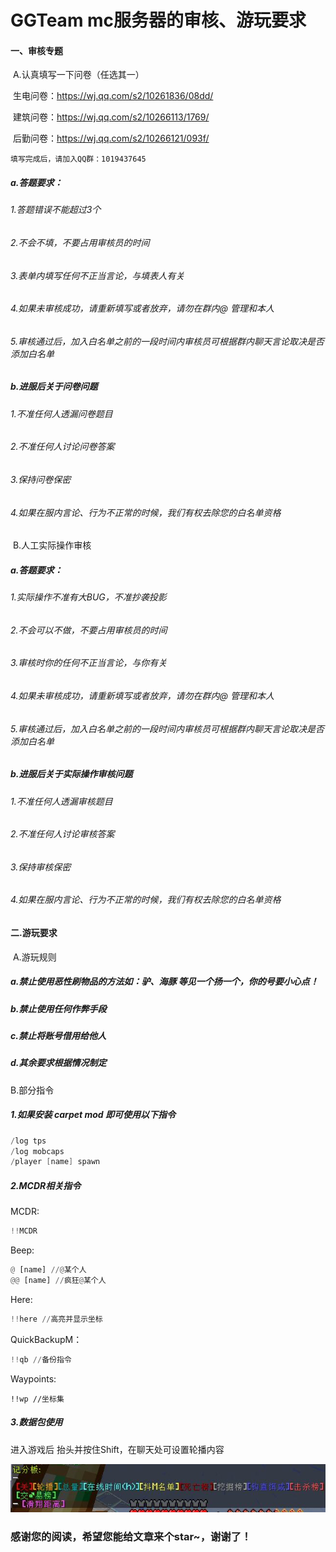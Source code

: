 # GGTeam mc服务器的审核、游玩要求

#### 一、审核专题

​	A.认真填写一下问卷（任选其一）

​	生电问卷：https://wj.qq.com/s2/10261836/08dd/ 

​	建筑问卷：https://wj.qq.com/s2/10266113/1769/ 

​	后勤问卷：https://wj.qq.com/s2/10266121/093f/

    填写完成后，请加入QQ群：1019437645

##### 				a.答题要求：

###### 			1.答题错误不能超过3个

###### 			2.不会不填，不要占用审核员的时间

###### 			3.表单内填写任何不正当言论，与填表人有关

###### 			4.如果未审核成功，请重新填写或者放弃，请勿在群内@ 管理和本人

###### 			5.审核通过后，加入白名单之前的一段时间内审核员可根据群内聊天言论取决是否添加白名单

##### 				b.进服后关于问卷问题

###### 			1.不准任何人透漏问卷题目

###### 			2.不准任何人讨论问卷答案

###### 			3.保持问卷保密

###### 			4.如果在服内言论、行为不正常的时候，我们有权去除您的白名单资格

​	B.人工实际操作审核
##### 				a.答题要求：

###### 			1.实际操作不准有大BUG，不准抄袭投影

###### 			2.不会可以不做，不要占用审核员的时间

###### 			3.审核时你的任何不正当言论，与你有关

###### 			4.如果未审核成功，请重新填写或者放弃，请勿在群内@ 管理和本人

###### 			5.审核通过后，加入白名单之前的一段时间内审核员可根据群内聊天言论取决是否添加白名单

##### 				b.进服后关于实际操作审核问题

###### 			1.不准任何人透漏审核题目

###### 			2.不准任何人讨论审核答案

###### 			3.保持审核保密

###### 			4.如果在服内言论、行为不正常的时候，我们有权去除您的白名单资格

#### 二.游玩要求

​	A.游玩规则

##### 		a.禁止使用恶性刷物品的方法如：驴、海豚 等见一个扬一个，你的号要小心点！

##### 		b.禁止使用任何作弊手段

##### 		c.禁止将账号借用给他人

##### 		d.其余要求根据情况制定

B.部分指令

##### 1.如果安装 carpet mod 即可使用以下指令

```java
/log tps
/log mobcaps
/player [name] spawn
```

##### 2.MCDR相关指令

MCDR:

```python
!!MCDR
```

Beep:

```python
@ [name] //@某个人
@@ [name] //疯狂@某个人
```

Here:

```python
!!here //高亮并显示坐标
```

QuickBackupM：

```python
!!qb //备份指令
```

Waypoints:

```
!!wp //坐标集
```

##### 3.数据包使用

进入游戏后 抬头并按住Shift，在聊天处可设置轮播内容

![Image text](https://github.com/ggteammc/GGTeammc/blob/main/image1.jpg)



### 感谢您的阅读，希望您能给文章来个star~，谢谢了！

